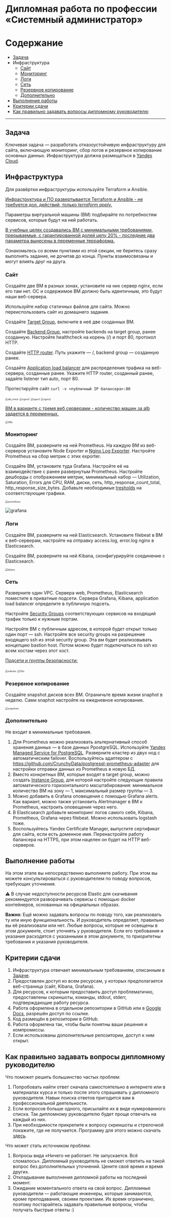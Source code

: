 # Дипломная работа по профессии «Системный администратор»

# Содержание

- [Задача](https://github.com/netology-code/sys-diplom/blob/main/README.md#Задача)
- Инфраструктура
  - [Сайт](https://github.com/netology-code/sys-diplom/blob/main/README.md#Сайт)
  - [Мониторинг](https://github.com/netology-code/sys-diplom/blob/main/README.md#Мониторинг)
  - [Логи](https://github.com/netology-code/sys-diplom/blob/main/README.md#Логи)
  - [Сеть](https://github.com/netology-code/sys-diplom/blob/main/README.md#Сеть)
  - [Резервное копирование](https://github.com/netology-code/sys-diplom/blob/main/README.md#Резервное-копирование)
  - [Дополнительно](https://github.com/netology-code/sys-diplom/blob/main/README.md#Дополнительно)
- [Выполнение работы](https://github.com/netology-code/sys-diplom/blob/main/README.md#Выполнение-работы)
- [Критерии сдачи](https://github.com/netology-code/sys-diplom/blob/main/README.md#Критерии-сдачи)
- [Как правильно задавать вопросы дипломному руководителю](https://github.com/netology-code/sys-diplom/blob/main/README.md#Как-правильно-задавать-вопросы-дипломному-руководителю)

------

## Задача

Ключевая задача — разработать отказоустойчивую инфраструктуру для сайта, включающую мониторинг, сбор логов и резервное копирование основных данных. Инфраструктура должна размещаться в [Yandex Cloud](https://cloud.yandex.com/).

## Инфраструктура

Для развёртки инфраструктуры используйте Terraform и Ansible.

<u>Инфраструктура и ПО развертывается Terraform и Ansible - не требуется дол. действий, только *terraform apply.*</u>  

Параметры виртуальной машины (ВМ) подбирайте по потребностям сервисов, которые будут на ней работать.

<u>В учебных целях создавались ВМ с минимальными требованиями, прерываемые, с гарантированной долей цепу 20% - последние два параметра вынесены в переменные терраформа.</u>  

Ознакомьтесь со всеми пунктами из этой секции, не беритесь сразу выполнять задание, не дочитав до конца. Пункты взаимосвязаны и могут влиять друг на друга.

### Сайт

Создайте две ВМ в разных зонах, установите на них сервер nginx, если его там нет. ОС и содержимое ВМ должно быть идентичным, это будут наши веб-сервера.

Используйте набор статичных файлов для сайта. Можно переиспользовать сайт из домашнего задания.

Создайте [Target Group](https://cloud.yandex.com/docs/application-load-balancer/concepts/target-group), включите в неё две созданных ВМ.

Создайте [Backend Group](https://cloud.yandex.com/docs/application-load-balancer/concepts/backend-group), настройте backends на target group, ранее созданную. Настройте healthcheck на корень (/) и порт 80, протокол HTTP.

Создайте [HTTP router](https://cloud.yandex.com/docs/application-load-balancer/concepts/http-router). Путь укажите — /, backend group — созданную ранее.

Создайте [Application load balancer](https://cloud.yandex.com/en/docs/application-load-balancer/) для распределения трафика на веб-сервера, созданные ранее. Укажите HTTP router, созданный ранее, задайте listener тип auto, порт 80.

Протестируйте сайт `curl -v <публичный IP балансера>:80`

<img src="pics/alb_check.png" alt="alb_check" style="zoom:50%;" />

<img src="pics/nginx0.png" alt="nginx0" style="zoom:50%;" />

<img src="pics/nginx1.png" alt="nginx1" style="zoom:50%;" />

<img src="pics/nginx2.png" alt="nginx2" style="zoom:50%;" />

<u>ВМ в варианте с тремя веб серверами - количество машин за alb задается в переменных.</u> 

<img src="pics/VMs.png" alt="VMs" style="zoom:50%;" />

### Мониторинг

Создайте ВМ, разверните на ней Prometheus. На каждую ВМ из веб-серверов установите Node Exporter и [Nginx Log Exporter](https://github.com/martin-helmich/prometheus-nginxlog-exporter). Настройте Prometheus на сбор метрик с этих exporter.

Создайте ВМ, установите туда Grafana. Настройте её на взаимодействие с ранее развернутым Prometheus. Настройте дешборды с отображением метрик, минимальный набор — Utilization, Saturation, Errors для CPU, RAM, диски, сеть, http_response_count_total, http_response_size_bytes. Добавьте необходимые [tresholds](https://grafana.com/docs/grafana/latest/panels/thresholds/) на соответствующие графики.

<img src="pics/prometheus.png" alt="prometheus" style="zoom:50%;" />

![grafana](pics/grafana.png)



### Логи

Cоздайте ВМ, разверните на ней Elasticsearch. Установите filebeat в ВМ к веб-серверам, настройте на отправку access.log, error.log nginx в Elasticsearch.

Создайте ВМ, разверните на ней Kibana, сконфигурируйте соединение с Elasticsearch.

<img src="pics/kibana.png" alt="kibana" style="zoom:50%;" />



### Сеть

Разверните один VPC. Сервера web, Prometheus, Elasticsearch поместите в приватные подсети. Сервера Grafana, Kibana, application load balancer определите в публичную подсеть.

Настройте [Security Groups](https://cloud.yandex.com/docs/vpc/concepts/security-groups) соответствующих сервисов на входящий трафик только к нужным портам.

Настройте ВМ с публичным адресом, в которой будет открыт только один порт — ssh. Настройте все security groups на разрешение входящего ssh из этой security group. Эта вм будет реализовывать концепцию bastion host. Потом можно будет подключаться по ssh ко всем хостам через этот хост.

<u>Подсети и группы безопасности:</u>

<img src="pics/subnets.png" alt="subnets" style="zoom:50%;" />

<img src="pics/SGs.png" alt="SGs" style="zoom:50%;" />



### Резервное копирование

Создайте snapshot дисков всех ВМ. Ограничьте время жизни snaphot в неделю. Сами snaphot настройте на ежедневное копирование.

<img src="pics/snapshots.png" alt="snapshots" style="zoom:50%;" />

### Дополнительно

Не входит в минимальные требования.

1. Для Prometheus можно реализовать альтернативный способ хранения данных — в базе данных PpostgreSQL. Используйте [Yandex Managed Service for PostgreSQL](https://cloud.yandex.com/en-ru/services/managed-postgresql). Разверните кластер из двух нод с автоматическим failover. Воспользуйтесь адаптером с https://github.com/CrunchyData/postgresql-prometheus-adapter для настройки отправки данных из Prometheus в новую БД.
2. Вместо конкретных ВМ, которые входят в target group, можно создать [Instance Group](https://cloud.yandex.com/en/docs/compute/concepts/instance-groups/), для которой настройте следующие правила автоматического горизонтального масштабирования: минимальное количество ВМ на зону — 1, максимальный размер группы — 3.
3. Можно добавить в Grafana оповещения с помощью Grafana alerts. Как вариант, можно также установить Alertmanager в ВМ к Prometheus, настроить оповещения через него.
4. В Elasticsearch добавьте мониторинг логов самого себя, Kibana, Prometheus, Grafana через filebeat. Можно использовать logstash тоже.
5. Воспользуйтесь Yandex Certificate Manager, выпустите сертификат для сайта, если есть доменное имя. Перенастройте работу балансера на HTTPS, при этом нацелен он будет на HTTP веб-серверов.

## Выполнение работы

На этом этапе вы непосредственно выполняете работу. При этом вы можете консультироваться с руководителем по поводу вопросов, требующих уточнения.

⚠️ В случае недоступности ресурсов Elastic для скачивания рекомендуется разворачивать сервисы с помощью docker контейнеров, основанных на официальных образах.

**Важно**: Ещё можно задавать вопросы по поводу того, как реализовать ту или иную функциональность. И руководитель определяет, правильно вы её реализовали или нет. Любые вопросы, которые не освещены в этом документе, стоит уточнять у руководителя. Если его требования и указания расходятся с указанными в этом документе, то приоритетны требования и указания руководителя.

## Критерии сдачи

1. Инфраструктура отвечает минимальным требованиям, описанным в [Задаче](https://github.com/netology-code/sys-diplom/blob/main/README.md#Задача).
2. Предоставлен доступ ко всем ресурсам, у которых предполагается веб-страница (сайт, Kibana, Grafanа).
3. Для ресурсов, к которым предоставить доступ проблематично, предоставлены скриншоты, команды, stdout, stderr, подтверждающие работу ресурса.
4. Работа оформлена в отдельном репозитории в GitHub или в [Google Docs](https://docs.google.com/), разрешён доступ по ссылке.
5. Код размещён в репозитории в GitHub.
6. Работа оформлена так, чтобы были понятны ваши решения и компромиссы.
7. Если использованы дополнительные репозитории, доступ к ним открыт.

## Как правильно задавать вопросы дипломному руководителю

Что поможет решить большинство частых проблем:

1. Попробовать найти ответ сначала самостоятельно в интернете или в материалах курса и только после этого спрашивать у дипломного руководителя. Навык поиска ответов пригодится вам в профессиональной деятельности.
2. Если вопросов больше одного, присылайте их в виде нумерованного списка. Так дипломному руководителю будет проще отвечать на каждый из них.
3. При необходимости прикрепите к вопросу скриншоты и стрелочкой покажите, где не получается. Программу для этого можно скачать [здесь](https://app.prntscr.com/ru/).

Что может стать источником проблем:

1. Вопросы вида «Ничего не работает. Не запускается. Всё сломалось». Дипломный руководитель не сможет ответить на такой вопрос без дополнительных уточнений. Цените своё время и время других.
2. Откладывание выполнения дипломной работы на последний момент.
3. Ожидание моментального ответа на свой вопрос. Дипломные руководители — работающие инженеры, которые занимаются, кроме преподавания, своими проектами. Их время ограничено, поэтому постарайтесь задавать правильные вопросы, чтобы получать быстрые ответы :)